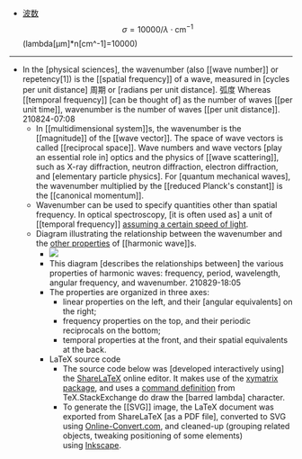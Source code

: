 - [波数]([[wavenumber]]) $$\sigma=10000 / \lambda \cdot \mathrm{cm}^{-1}$$ (lambda[μm]*n[cm^-1]=10000)
- ---
- In the [physical sciences], the wavenumber (also [[wave number]] or repetency[1]) is the [[spatial frequency]] of a wave, measured in [cycles per unit distance] 周期 or [radians per unit distance]. 弧度 Whereas [[temporal frequency]] [can be thought of] as the number of waves [[per unit time]], wavenumber is the number of waves [[per unit distance]].
210824-07:08
    - In [[multidimensional system]]s, the wavenumber is the [[magnitude]] of the [[wave vector]]. The space of wave vectors is called [[reciprocal space]]. Wave numbers and wave vectors [play an essential role in] optics and the physics of [[wave scattering]], such as X-ray diffraction, neutron diffraction, electron diffraction, and [elementary particle physics]. For [quantum mechanical waves], the wavenumber multiplied by the [[reduced Planck's constant]] is the [[canonical momentum]].
    - Wavenumber can be used to specify quantities other than spatial frequency. In optical spectroscopy, [it is often used as] a unit of [[temporal frequency]] [assuming a certain speed of light](((b9uW7Qkyi))).
    - Diagram illustrating the relationship between the wavenumber and the [other properties](https://en.wikipedia.org/wiki/File:Commutative_diagram_of_harmonic_wave_properties.svg) of [[harmonic wave]]s.
        - ![](https://upload.wikimedia.org/wikipedia/commons/thumb/9/9e/Commutative_diagram_of_harmonic_wave_properties.svg/612px-Commutative_diagram_of_harmonic_wave_properties.svg.png)
        - This diagram [describes the relationships between] the various properties of harmonic waves: frequency, period, wavelength, angular frequency, and wavenumber.
210829-18:05
        - The properties are organized in three axes:
            - linear properties on the left, and their [angular equivalents] on the right;
            - frequency properties on the top, and their periodic reciprocals on the bottom;
            - temporal properties at the front, and their spatial equivalents at the back.
        - LaTeX source code
            - The source code below was [developed interactively using] the [ShareLaTeX](https://www.sharelatex.com/) online editor. It makes use of the [xymatrix package](http://www.jmilne.org/not/Mxymatrix.pdf), and uses a [command definition](http://tex.stackexchange.com/q/96479) from TeX.StackExchange do draw the [barred lambda] character.
            - To generate the [[SVG]] image, the LaTeX document was exported from ShareLaTeX [as a PDF file], converted to SVG using [Online-Convert.com](http://www.online-convert.com/), and cleaned-up (grouping related objects, tweaking positioning of some elements) using [Inkscape](https://commons.wikimedia.org/wiki/Inkscape).

